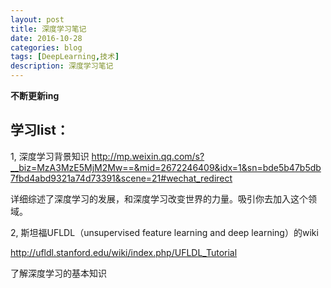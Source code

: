 ```yaml
---
layout: post
title: 深度学习笔记
date: 2016-10-28
categories: blog
tags: [DeepLearning,技术]
description: 深度学习笔记
---
```

**不断更新ing**

## 学习list：
1, 深度学习背景知识
<http://mp.weixin.qq.com/s?__biz=MzA3MzE5MjM2Mw==&mid=2672246409&idx=1&sn=bde5b47b5db7fbd4abd9321a74d73391&scene=21#wechat_redirect>

详细综述了深度学习的发展，和深度学习改变世界的力量。吸引你去加入这个领域。

2, 斯坦福UFLDL（unsupervised feature learning and deep learning）的wiki

<http://ufldl.stanford.edu/wiki/index.php/UFLDL_Tutorial>

了解深度学习的基本知识
